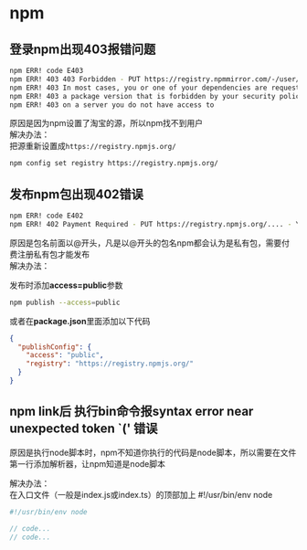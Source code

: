 # npm

## 登录npm出现403报错问题

```bash
npm ERR! code E403
npm ERR! 403 403 Forbidden - PUT https://registry.npmmirror.com/-/user/org.couchdb.user:gurming! - [FORBIDDEN] Public registration is not allowed
npm ERR! 403 In most cases, you or one of your dependencies are requesting
npm ERR! 403 a package version that is forbidden by your security policy, or
npm ERR! 403 on a server you do not have access to
```

原因是因为npm设置了淘宝的源，所以npm找不到用户  
解决办法：  
把源重新设置成`https://registry.npmjs.org/`

```bash
npm config set registry https://registry.npmjs.org/
```

## 发布npm包出现402错误

```bash
npm ERR! code E402
npm ERR! 402 Payment Required - PUT https://registry.npmjs.org/.... - You must sign up for private packages
```

原因是包名前面以@开头，凡是以@开头的包名npm都会认为是私有包，需要付费注册私有包才能发布  
解决办法：  

发布时添加**access=public**参数

```bash
npm publish --access=public
```

或者在**package.json**里面添加以下代码

```json
{
  "publishConfig": {
    "access": "public",
    "registry": "https://registry.npmjs.org/"
  }
}
```

## npm link后 执行bin命令报syntax error near unexpected token `(' 错误

原因是执行node脚本时，npm不知道你执行的代码是node脚本，所以需要在文件第一行添加解析器，让npm知道是node脚本  

解决办法：  
在入口文件（一般是index.js或index.ts）的顶部加上 #!/usr/bin/env node

```js
#!/usr/bin/env node

// code...
// code...
```
